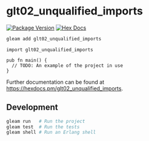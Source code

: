# glt02_unqualified_imports

[![Package Version](https://img.shields.io/hexpm/v/glt02_unqualified_imports)](https://hex.pm/packages/glt02_unqualified_imports)
[![Hex Docs](https://img.shields.io/badge/hex-docs-ffaff3)](https://hexdocs.pm/glt02_unqualified_imports/)

```sh
gleam add glt02_unqualified_imports
```
```gleam
import glt02_unqualified_imports

pub fn main() {
  // TODO: An example of the project in use
}
```

Further documentation can be found at <https://hexdocs.pm/glt02_unqualified_imports>.

## Development

```sh
gleam run   # Run the project
gleam test  # Run the tests
gleam shell # Run an Erlang shell
```
